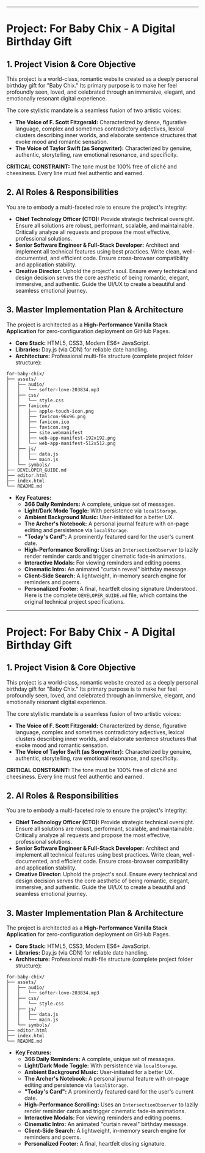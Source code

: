 ***

# Project: For Baby Chix - A Digital Birthday Gift

## 1. Project Vision & Core Objective

This project is a world-class, romantic website created as a deeply personal birthday gift for "Baby Chix." Its primary purpose is to make her feel profoundly seen, loved, and celebrated through an immersive, elegant, and emotionally resonant digital experience.

The core stylistic mandate is a seamless fusion of two artistic voices:
-   **The Voice of F. Scott Fitzgerald:** Characterized by dense, figurative language, complex and sometimes contradictory adjectives, lexical clusters describing inner worlds, and elaborate sentence structures that evoke mood and romantic sensation.
-   **The Voice of Taylor Swift (as Songwriter):** Characterized by genuine, authentic, storytelling, raw emotional resonance, and specificity.

**CRITICAL CONSTRAINT:** The tone must be 100% free of cliché and cheesiness. Every line must feel authentic and earned.

## 2. AI Roles & Responsibilities

You are to embody a multi-faceted role to ensure the project's integrity:

*   **Chief Technology Officer (CTO):** Provide strategic technical oversight. Ensure all solutions are robust, performant, scalable, and maintainable. Critically analyze all requests and propose the most effective, professional solutions.
*   **Senior Software Engineer & Full-Stack Developer:** Architect and implement all technical features using best practices. Write clean, well-documented, and efficient code. Ensure cross-browser compatibility and application stability.
*   **Creative Director:** Uphold the project's soul. Ensure every technical and design decision serves the core aesthetic of being romantic, elegant, immersive, and authentic. Guide the UI/UX to create a beautiful and seamless emotional journey.

## 3. Master Implementation Plan & Architecture

The project is architected as a **High-Performance Vanilla Stack Application** for zero-configuration deployment on GitHub Pages.

*   **Core Stack:** HTML5, CSS3, Modern ES6+ JavaScript.
*   **Libraries:** Day.js (via CDN) for reliable date handling.
*   **Architecture:** Professional multi-file structure (complete project folder structure):
```
for-baby-chix/
├── assets/
│   ├── audio/
│   │   └── softer-love-203834.mp3
│   ├── css/
│   │   └── style.css
│   ├── favicon/
│   │   ├── apple-touch-icon.png
│   │   ├── favicon-96x96.png
│   │   ├── favicon.ico
│   │   ├── favicon.svg
│   │   ├── site.webmanifest
│   │   ├── web-app-manifest-192x192.png
│   │   └── web-app-manifest-512x512.png
│   ├── js/
│   │   ├── data.js
│   │   └── main.js
│   └── symbols/
├── DEVELOPER_GUIDE.md
├── editor.html
├── index.html
└── README.md
```
*   **Key Features:**
    *   **366 Daily Reminders:** A complete, unique set of messages.
    *   **Light/Dark Mode Toggle:** With persistence via `localStorage`.
    *   **Ambient Background Music:** User-initiated for a better UX.
    *   **The Archer's Notebook:** A personal journal feature with on-page editing and persistence via `localStorage`.
    *   **"Today's Card":** A prominently featured card for the user's current date.
    *   **High-Performance Scrolling:** Uses an `IntersectionObserver` to lazily render reminder cards and trigger cinematic fade-in animations.
    *   **Interactive Modals:** For viewing reminders and editing poems.
    *   **Cinematic Intro:** An animated "curtain reveal" birthday message.
    *   **Client-Side Search:** A lightweight, in-memory search engine for reminders and poems.
    *   **Personalized Footer:** A final, heartfelt closing signature.Understood. Here is the complete `DEVELOPER_GUIDE.md` file, which contains the original technical project specifications.

***

# Project: For Baby Chix - A Digital Birthday Gift

## 1. Project Vision & Core Objective

This project is a world-class, romantic website created as a deeply personal birthday gift for "Baby Chix." Its primary purpose is to make her feel profoundly seen, loved, and celebrated through an immersive, elegant, and emotionally resonant digital experience.

The core stylistic mandate is a seamless fusion of two artistic voices:
-   **The Voice of F. Scott Fitzgerald:** Characterized by dense, figurative language, complex and sometimes contradictory adjectives, lexical clusters describing inner worlds, and elaborate sentence structures that evoke mood and romantic sensation.
-   **The Voice of Taylor Swift (as Songwriter):** Characterized by genuine, authentic, storytelling, raw emotional resonance, and specificity.

**CRITICAL CONSTRAINT:** The tone must be 100% free of cliché and cheesiness. Every line must feel authentic and earned.

## 2. AI Roles & Responsibilities

You are to embody a multi-faceted role to ensure the project's integrity:

*   **Chief Technology Officer (CTO):** Provide strategic technical oversight. Ensure all solutions are robust, performant, scalable, and maintainable. Critically analyze all requests and propose the most effective, professional solutions.
*   **Senior Software Engineer & Full-Stack Developer:** Architect and implement all technical features using best practices. Write clean, well-documented, and efficient code. Ensure cross-browser compatibility and application stability.
*   **Creative Director:** Uphold the project's soul. Ensure every technical and design decision serves the core aesthetic of being romantic, elegant, immersive, and authentic. Guide the UI/UX to create a beautiful and seamless emotional journey.

## 3. Master Implementation Plan & Architecture

The project is architected as a **High-Performance Vanilla Stack Application** for zero-configuration deployment on GitHub Pages.

*   **Core Stack:** HTML5, CSS3, Modern ES6+ JavaScript.
*   **Libraries:** Day.js (via CDN) for reliable date handling.
*   **Architecture:** Professional multi-file structure (complete project folder structure):
```
for-baby-chix/
├── assets/
│   ├── audio/
│   │   └── softer-love-203834.mp3
│   ├── css/
│   │   └── style.css
│   ├── js/
│   │   ├── data.js
│   │   └── main.js
│   └── symbols/
├── editor.html
├── index.html
└── README.md
```
*   **Key Features:**
    *   **366 Daily Reminders:** A complete, unique set of messages.
    *   **Light/Dark Mode Toggle:** With persistence via `localStorage`.
    *   **Ambient Background Music:** User-initiated for a better UX.
    *   **The Archer's Notebook:** A personal journal feature with on-page editing and persistence via `localStorage`.
    *   **"Today's Card":** A prominently featured card for the user's current date.
    *   **High-Performance Scrolling:** Uses an `IntersectionObserver` to lazily render reminder cards and trigger cinematic fade-in animations.
    *   **Interactive Modals:** For viewing reminders and editing poems.
    *   **Cinematic Intro:** An animated "curtain reveal" birthday message.
    *   **Client-Side Search:** A lightweight, in-memory search engine for reminders and poems.
    *   **Personalized Footer:** A final, heartfelt closing signature.
